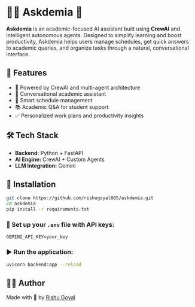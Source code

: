 # 🧑‍🎓 Askdemia 🤖

**Askdemia** is an academic-focused AI assistant built using **CrewAI** and intelligent autonomous agents. Designed to simplify learning and boost productivity, Askdemia helps users manage schedules, get quick answers to academic queries, and organize tasks through a natural, conversational interface.

## 🚀 Features

- 🤖 Powered by CrewAI and multi-agent architecture  
- 💬 Conversational academic assistant  
- 📅 Smart schedule management  
- 📚 Academic Q&A for student support  
- ✅ Personalized work plans and productivity insights  

## 🛠️ Tech Stack

- **Backend:** Python + FastAPI  
- **AI Engine:** CrewAI + Custom Agents  
- **LLM Integration:** Gemini  

## 🔧 Installation

```bash
git clone https://github.com/rishugoyal805/askdemia.git
cd askdemia
pip install -r requirements.txt
```

### 📁 Set up your `.env` file with API keys:

```env
GEMINI_API_KEY=your_key
```

### ▶️ Run the application:

```bash
uvicorn backend:app --reload
```

## 🙋‍♂️ Author

Made with 💙 by [Rishu Goyal](https://github.com/rishugoyal805)
